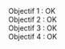 ﻿<!DOCTYPE html>
<html>
<head>
  <title>BE CHTI </title>
  </head>
<body id="readme">
  <div>Objectif 1 : OK</div>
  <div>Objectif 2 : OK</div>
  <div>Objectif 3 : OK</div>
  <div>Objectif 4 : OK</div>
</body>
</html>
